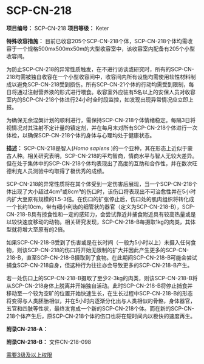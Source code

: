 # SCP-CN-218


**项目编号：** SCP-CN-218
**项目等级：** Keter

**特殊收容措施：** 目前已收容205个SCP-CN-218个体，SCP-CN-218个体均需收容于一个规格500mx500mx50m的大型收容室中，该收容室内配备有205个小型收容间。

为防止SCP-CN-218的异常性质触发，在不进行访谈或研究时，所有的SCP-CN-218均需被独自收容在一个小型收容间中，收容间内所有设施均需使用软性材料制成以避免SCP-CN-218受到损伤。所有SCP-CN-21个体的行动均需受到限制，每日将通过注射营养液的形式进行喂食。收容室外应驻有5名以上的安保人员对收容室内的SCP-CN-218个体进行24小时全时段监控，如发现出现异常情况应立即上报。

为确保无余涅槃计划的顺利进行，需保持SCP-CN-218个体情绪稳定。每隔3日将视情况对其注射不定计量的镇定剂，并在每月末对所有SCP-CN-218个体进行一次体检，以确保SCP-CN-218个体的身体与心理均处于健康状态。


**描述：** SCP-CN-218是智人(*Homo sapiens* )的一个亚种，其在形态上近似于蒙古人种。相关研究表明，SCP-CN-218的平均智商，情商水平与智人无较大差异。但在处于集体中的SCP-CN-218个体均表现出了高度的互助和合作性，并在数次旺德利克人员测验中均取得了极优秀的成绩。

SCP-CN-218的异常性质将在其个体受到一定伤害后展现，当一个SCP-CN-218个体出现了大小超过4cm²或8cm³的伤口时，该伤口将表现出不可治愈性并在5小时内扩大至原有规模的1.5-3倍。在伤口的扩张停止后，伤口处的肌肉组织将转化成一个长约10cm，带有细小利齿的细管状的器官（定义为SCP-CN-218-B），SCP-CN-218-B具有掠食性和一定的感知力，会尝试靠近并捕食附近具有较高热量或是以较快速度移动的动物。相关研究发现，SCP-CN-218-B每摄取1kg的肉类，其体型就将增大至原有的2倍。

如果SCP-CN-218-B受到了伤害或是在长时间（一般为5小时以上）未摄入任何食物，则该SCP-CN-218的伤口将开始无限制的扩大并因此产生更多的SCP-CN-218-B，直至SCP-CN-218-B摄取到了食物。在此期间SCP-CN-218-B可能会尝试捕食SCP-CN-218自身，但这种行为往往亦会导致更多的SCP-CN-218-B产生。

若一处伤口上的SCP-CN-218-B摄取了至少2-3kg的肉类，则该SCP-CN-218-B将从SCP-CN-218身体上脱离并开始独自活动。此时SCP-CN-218-B将停止捕食并移动至一个较为空旷的位置开始快速生长，在生长过程中SCP-CN-218-B的形态将变得与人类胚胎相似，并在5小时内逐渐分化出与人类相似的骨骼，身体器官，五官和四肢等性状，最终发育成一个新的SCP-CN-218个体。而在新的SCP-CN-218个体产生后，原SCP-CN-218个体的伤口也将在短时间内以极快的速度再生。

**附录CN-218-A：** 


**附录CN-218-B：** 文件CN-218-098

[需要3级及以上权限](//scp-wiki-cn.wikidot.com/document-cn-218-098)


